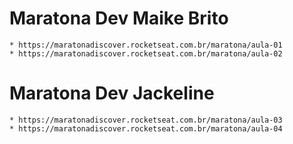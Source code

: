 # Maratona Dev Maike Brito
    * https://maratonadiscover.rocketseat.com.br/maratona/aula-01
    * https://maratonadiscover.rocketseat.com.br/maratona/aula-02
# Maratona Dev Jackeline
    * https://maratonadiscover.rocketseat.com.br/maratona/aula-03
    * https://maratonadiscover.rocketseat.com.br/maratona/aula-04